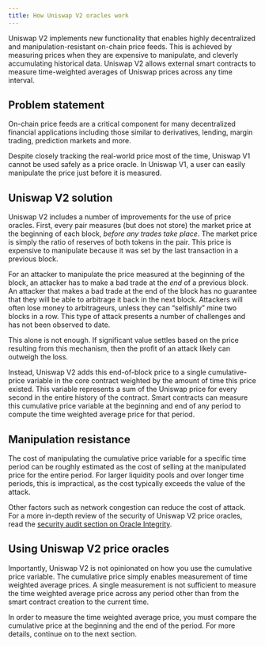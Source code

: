 ```yaml
---
title: How Uniswap V2 oracles work
---
```


Uniswap V2 implements new functionality that enables highly decentralized and manipulation-resistant on-chain price feeds.
This is achieved by measuring prices when they are expensive to manipulate, and cleverly accumulating historical data. 
Uniswap V2 allows external smart contracts to measure time-weighted averages of Uniswap prices across any time interval.

## Problem statement

On-chain price feeds are a critical component for many decentralized financial applications including those 
similar to derivatives, lending, margin trading, prediction markets and more.

Despite closely tracking the real-world price most of the time, Uniswap V1 cannot be used safely as a price oracle. 
In Uniswap V1, a user can easily manipulate the price just before it is measured.

## Uniswap V2 solution

Uniswap V2 includes a number of improvements for the use of price oracles. 
First, every pair measures (but does not store) the market price at the beginning of each block, 
_before any trades take place_.
The market price is simply the ratio of reserves of both tokens in the pair. 
This price is expensive to manipulate because it was set by the last transaction in a previous block.

For an attacker to manipulate the price measured at the beginning of the block, an attacker has to make a bad trade 
at the _end_ of a previous block. An attacker that makes a bad trade at the end of the block has no guarantee that they
will be able to arbitrage it back in the next block.
Attackers will often lose money to arbitrageurs, unless they can “selfishly” mine two blocks in a row.
This type of attack presents a number of challenges and has not been observed to date.

This alone is not enough. If significant value settles based on the price resulting from this mechanism, then the profit
of an attack likely can outweigh the loss.

Instead, Uniswap V2 adds this end-of-block price to a single cumulative-price variable in the core contract weighted by
the amount of time this price existed. This variable represents a sum of the Uniswap price for every second in the entire
history of the contract. Smart contracts can measure this cumulative price variable at the beginning
and end of any period to compute the time weighted average price for that period.

## Manipulation resistance

The cost of manipulating the cumulative price variable for a specific time period can be roughly estimated as the cost 
of selling at the manipulated price for the entire period. For larger liquidity pools and over longer time periods, 
this is impractical, as the cost typically exceeds the value of the attack.

Other factors such as network congestion can reduce the cost of attack.
For a more in-depth review of the security of Uniswap V2 price oracles, read the 
[security audit section on Oracle Integrity](https://uniswap.org/audit.html#org87c8b91).

## Using Uniswap V2 price oracles

Importantly, Uniswap V2 is not opinionated on how you use the cumulative price variable. The cumulative price simply enables
measurement of time weighted average prices. A single measurement is not sufficient to measure the time weighted average price
across any period other than from the smart contract creation to the current time.

In order to measure the time weighted average price, you must compare the cumulative price at the beginning and the end 
of the period. For more details, continue on to the next section.
